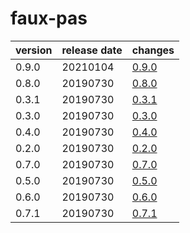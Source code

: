 # faux-pas	


|version|release date|changes|
|---|---|---|
|0.9.0|20210104|[0.9.0](./0.9.0-20210104.md)|
|0.8.0|20190730|[0.8.0](./0.8.0-20190730.md)|
|0.3.1|20190730|[0.3.1](./0.3.1-20190730.md)|
|0.3.0|20190730|[0.3.0](./0.3.0-20190730.md)|
|0.4.0|20190730|[0.4.0](./0.4.0-20190730.md)|
|0.2.0|20190730|[0.2.0](./0.2.0-20190730.md)|
|0.7.0|20190730|[0.7.0](./0.7.0-20190730.md)|
|0.5.0|20190730|[0.5.0](./0.5.0-20190730.md)|
|0.6.0|20190730|[0.6.0](./0.6.0-20190730.md)|
|0.7.1|20190730|[0.7.1](./0.7.1-20190730.md)|
